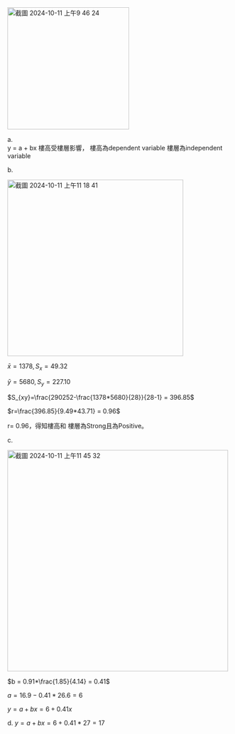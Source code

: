 
<img width="274" alt="截圖 2024-10-11 上午9 46 24" src="https://github.com/user-attachments/assets/7c156fe0-d3dd-4e01-9a6c-dbf423380774">

a.  
y = a + bx
樓高受樓層影響，
樓高為dependent variable
樓層為independent variable

b. 

<img width="396" alt="截圖 2024-10-11 上午11 18 41" src="https://github.com/user-attachments/assets/43f079e7-4885-4920-9611-f36f4bb45d8c">


$\bar{x}= 1378, S_{x} = 49.32$

   $\bar{y}= 5680, S_{y} = 227.10$
   
   $S_{xy}=\frac{290252-\frac{1378*5680}{28}}{28-1} = 396.85$

   $r=\frac{396.85}{9.49*43.71} = 0.96$

   r= 0.96，得知樓高和 樓層為Strong且為Positive。
   
c.

<img width="497" alt="截圖 2024-10-11 上午11 45 32" src="https://github.com/user-attachments/assets/044ab717-e0ca-4913-bf33-3f1a431c2b59">

   $b = 0.91*\frac{1.85}{4.14} = 0.41$

   $a = 16.9 - 0.41*26.6 = 6$

   $y = a + bx = 6 + 0.41x$
   
d. $y = a + bx = 6 + 0.41* 27 = 17$

